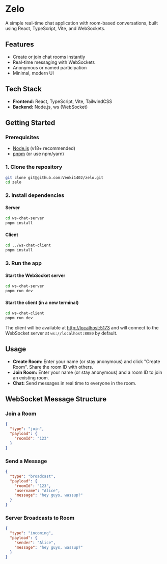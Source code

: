 # Zelo

A simple real-time chat application with room-based conversations, built using React, TypeScript, Vite, and WebSockets.

## Features

- Create or join chat rooms instantly
- Real-time messaging with WebSockets
- Anonymous or named participation
- Minimal, modern UI

## Tech Stack

- **Frontend:** React, TypeScript, Vite, TailwindCSS
- **Backend:** Node.js, ws (WebSocket)

## Getting Started

### Prerequisites

- [Node.js](https://nodejs.org/) (v18+ recommended)
- [pnpm](https://pnpm.io/) (or use npm/yarn)

### 1. Clone the repository

```bash
git clone git@github.com:Venki1402/zelo.git
cd zelo
```

### 2. Install dependencies

#### Server

```bash
cd ws-chat-server
pnpm install
```

#### Client

```bash
cd ../ws-chat-client
pnpm install
```

### 3. Run the app

#### Start the WebSocket server

```bash
cd ws-chat-server
pnpm run dev
```

#### Start the client (in a new terminal)

```bash
cd ws-chat-client
pnpm run dev
```

The client will be available at [http://localhost:5173](http://localhost:5173) and will connect to the WebSocket server at `ws://localhost:8080` by default.

## Usage

- **Create Room:** Enter your name (or stay anonymous) and click "Create Room". Share the room ID with others.
- **Join Room:** Enter your name (or stay anonymous) and a room ID to join an existing room.
- **Chat:** Send messages in real time to everyone in the room.

## WebSocket Message Structure

### Join a Room

```json
{
  "type": "join",
  "payload": {
    "roomId": "123"
  }
}
```

### Send a Message

```json
{
  "type": "broadcast",
  "payload": {
    "roomId": "123",
    "username": "Alice",
    "message": "hey guys, wassup?"
  }
}
```

### Server Broadcasts to Room

```json
{
  "type": "incoming",
  "payload": {
    "sender": "Alice",
    "message": "hey guys, wassup?"
  }
}
```
